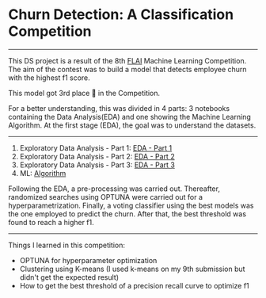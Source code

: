 # Churn Detection: A Classification Competition

***
This DS project is a result of the 8th [FLAI](https://www.flai.com.br/) Machine Learning Competition. 
The aim of the contest was to build a model that detects employee churn with the highest f1 score.

This model got 3rd place 🥉 in the Competition.

For a better understanding, this was divided in 4 parts: 3 notebooks containing the Data Analysis(EDA) and one showing the Machine Learning Algorithm. At the first stage (EDA), the goal was to understand the datasets.

---

1.	Exploratory Data Analysis - Part 1: [EDA - Part 1](https://github.com/camilamaestrelli/Employee-Churn-Classification-Competition/blob/main/EDA1_8th_FLAI_ML_Competition.ipynb)
2.	Exploratory Data Analysis - Part 2: [EDA - Part 2](https://github.com/camilamaestrelli/Employee-Churn-Classification-Competition/blob/main/EDA2_8th_FLAI_ML_Competition.ipynb)
3.	Exploratory Data Analysis - Part 3: [EDA - Part 3](https://github.com/camilamaestrelli/Employee-Churn-Classification-Competition/blob/main/EDA3_8th_FLAI_ML_Competition.ipynb)
4.	ML: [Algorithm](https://github.com/camilamaestrelli/Employee-Churn-Classification-Competition/blob/main/ALGORITHM_8FLAI_GIT.ipynb)

Following the EDA, a pre-processing was carried out. Thereafter, randomized searches using OPTUNA were carried out for a hyperparametrization.
Finally, a voting classifier using the best models was the one employed to predict the churn. After that, the best threshold was found to reach a higher f1.

***

Things I learned in this competition:
-	OPTUNA for hyperparameter optimization
-	Clustering using K-means (I used k-means on my 9th submission but didn't get the expected result)
-	How to get the best threshold of a precision recall curve to optimize f1


